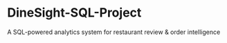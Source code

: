 # DineSight-SQL-Project
A SQL-powered analytics system for restaurant review &amp; order intelligence
